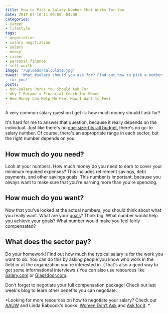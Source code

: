 ```yaml
---
title: How to Pick a Salary Number that Works for You
date: 2017-07-10 11:00:00 -04:00
categories:
- Career
- lifestyle
tags:
- negotiation
- salary negotiation
- salary
- money
- career
- personal finance
- self worth
image: "/uploads/calculate.jpg"
tweet: 'What #salary should you ask for? Find out how to pick a number that works
  for you!'
posts:
- Non-salary Perks You Should Ask For
- Why I Became a Financial Coach for Women
- How Money Can Help Me Feel How I Want to Feel
---
```


A very common salary question I get is: how much money should I ask for?

It's hard for me to answer that question, because it really depends on the individual. Just like there's no [one-size-fits-all budget](https://www.maggiegermano.com/blog/how-to-create-a-budget-that-works-for-you/), there's no go-to salary number. Of course, there's an appropriate range in each sector, but the right number depends on you.

## How much do you need?

Look at your numbers. How much money do you need to earn to cover your minimum required expenses? This includes retirement savings, debt payments, and other savings goals. This number is important, because you always want to make sure that you're earning more than you're spending. 

## How much do you want?

Now that you've looked at the actual numbers, you should think about what you really want. What are your [goals](https://www.maggiegermano.com/blog/3-easy-financial-goals-for-2017/)? Think big. What number would help you achieve your goals? What number would make you feel fairly compensated? 

## What does the sector pay?

Do your homework! Find out how much the typical salary is for the work you want to do. You can do this by asking people you know who work in the field or at the organization you're interested in. (That's also a good way to get some informational interviews.) You can also use resources like [Salary.com](www.salary.com) or [Glassdoor.com](glassdoor.com). 

Don't forget to negotiate your full compensation package! Check out last week's blog to learn other benefits you can negotiate.

*Looking for more resources on how to negotiate your salary? Check out [AAUW](https://salary.aauw.org/) and Linda Babcock's books: [Women Don’t Ask](https://www.amazon.com/Women-Dont-Ask-Negotiation-Strategies/dp/0553383876) and [Ask for it](https://www.amazon.com/Ask-Women-Power-Negotiation-Really/dp/0553384554/ref=pd_lpo_sbs_14_t_0/133-1617862-7126846?_encoding=UTF8&psc=1&refRID=GMZ6ZW21CXQBCV1HR8SN). *